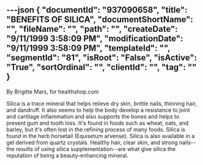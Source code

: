 ---json
{
  "documentId": "937090658",
  "title": "BENEFITS OF SILICA",
  "documentShortName": "",
  "fileName": "",
  "path": "",
  "createDate": "9/11/1999 3:58:09 PM",
  "modificationDate": "9/11/1999 3:58:09 PM",
  "templateId": "",
  "segmentId": "81",
  "isRoot": "False",
  "isActive": "True",
  "sortOrdinal": "",
  "clientId": "",
  "tag": ""
}
---

By Brigitte Mars, for healthshop.com 

Silica is a trace mineral that helps relieve dry skin, brittle nails, thinning hair, and dandruff. It also seems to help the body develop a resistance to joint and cartilage inflammation and also supports the bones and helps to prevent gum and tooth loss. It's found in foods such as wheat, oats, and barley, but it's often lost in the refining process of many foods. Silica is found in the herb horsetail (Equisetum arvense). Silica is also available in a gel derived from quartz crystals. Healthy hair, clear skin, and strong nails--the results of using silica supplementation--are what give silica the reputation of being a beauty-enhancing mineral.
